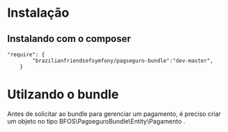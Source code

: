 Instalação
==========

Instalando com o composer
-------------------------

    "require": {
            "brazilianfriendsofsymfony/pagseguro-bundle":"dev-master",
        }


Utilzando o bundle
==================

Antes de solicitar ao bundle para gerenciar um pagamento, é preciso criar um objeto
no tipo BFOS\PagseguroBundle\Entity\Pagamento .


